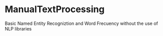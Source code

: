 # ManualTextProcessing
Basic Named Entity Recogniztion and Word Frecuency without the use of NLP libraries
